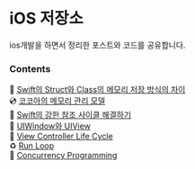 # iOS 저장소

ios개발을 하면서 정리한 포스트와 코드를 공유합니다.

### Contents
👾 [Swift의 Struct와 Class의 메모리 저장 방식의 차이](https://ahyeonlog.tistory.com/1)  
💿 [코코아의 메모리 관리 모델](https://ahyeonlog.tistory.com/2)  
🦖 [Swift의 강한 참조 사이클 해결하기](https://ahyeonlog.tistory.com/3)  
🍱 [UIWindow와 UIView](https://ahyeonlog.tistory.com/16)  
🧩 [View Controller Life Cycle](https://ahyeonlog.tistory.com/18)  
♻️ [Run Loop](https://ahyeonlog.tistory.com/20)  
🎩 [Concurrency Programming](https://ahyeonlog.tistory.com/21)  
